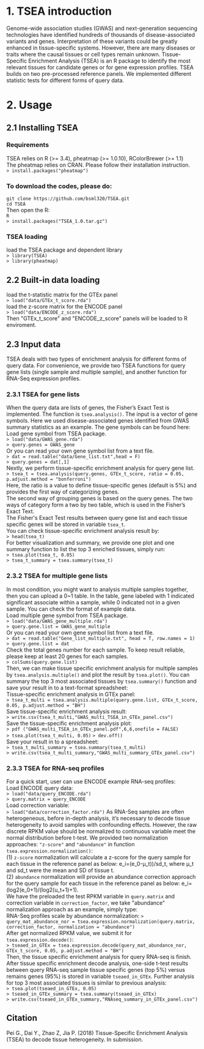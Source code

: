 # 1. TSEA introduction
Genome-wide association studies (GWAS) and next-generation sequencing technologies have identified hundreds of thousands of disease-associated variants and genes. Interpretation of these variants could be greatly enhanced in tissue-specific systems. However, there are many diseases or traits where the causal tissues or cell types remain unknown. Tissue-Specific Enrichment Analysis (TSEA) is an R package to identify the most relevant tissues for candidate genes or for gene expression profiles. TSEA builds on two pre-processed reference panels. We implemented different statistic tests for different forms of query data. 
# 2. Usage
## 2.1 Installing TSEA
### Requirements
TSEA relies on R (>= 3.4), pheatmap (>= 1.0.10), RColorBrewer (>= 1.1)  
The pheatmap relies on CRAN. Please follow their installation instruction.  
`> install.packages("pheatmap")  `
### To download the codes, please do:
`git clone https://github.com/bsml320/TSEA.git`  
`cd TSEA`  
Then open the R:   
`R`  
`> install.packages("TSEA_1.0.tar.gz")  `
### TSEA loading
load the TSEA package and dependent library  
`> library(TSEA)`  
`> library(pheatmap)`  
## 2.2 Built-in data loading
load the t-statistic matrix for the GTEx panel  
`> load("data/GTEx_t_score.rda")`  
load the z-score matrix for the ENCODE panel  
`> load("data/ENCODE_z_score.rda")`  
Then "GTEx_t_score" and "ENCODE_z_score" panels will be loaded to R enviroment.  
## 2.3 Input data
TSEA deals with two types of enrichment analysis for different forms of query data. For convenience, we provide two TSEA functions for query gene lists (single sample and multiple sample), and another function for RNA-Seq expression profiles.    
### 2.3.1 TSEA for gene lists
When the query data are lists of genes, the Fisher’s Exact Test is implemented. The function is `tsea.analysis()`. The input is a vector of gene symbols. Here we used disease-associated genes identified from GWAS summary statistics as an example. The gene symbols can be found here:  
Load gene symbol from TSEA package.  
`> load("data/GWAS_gene.rda")`  
`> query.genes = GWAS_gene`  
Or you can read your own gene symbol list from a text file.  
`> dat = read.table("data/Gene_list.txt",head = F)`  
`> query.genes = dat[,1]`  
Nextly, we perform tissue-specific enrichment analysis for query gene list.  
`> tsea_t = tsea.analysis(query.genes, GTEx_t_score, ratio = 0.05, p.adjust.method = "bonferroni")`  
Here, the ratio is a value to define tissue-specific genes (default is 5%) and provides the first way of categorizing genes.  
The second way of grouping genes is based on the query genes. The two ways of category form a two by two table, which is used in the Fisher’s Exact Text.  
The Fisher's Exact Test results between query gene list and each tissue specific genes will be stored in variable `tsea_t`.  
You can check tissue-specific enrichment analysis result by:    
`> head(tsea_t)`  
For better visualization and summary, we provide one plot and one summary function to list the top 3 enriched tissues, simply run:  
`> tsea.plot(tsea_t, 0.05)`  
`> tsea_t_summary = tsea.summary(tsea_t)`  

### 2.3.2 TSEA for multiple gene lists  
In most condition, you might want to analysis multiple samples together, then you can upload a 0~1 table. In the table, gene labeled with 1 indicated significant associate within a sample, while 0 indicated not in a given sample. You can check the format of example data.  
Load multiple gene symbol from TSEA package.  
`> load("data/GWAS_gene_multiple.rda")`  
`> query.gene.list = GWAS_gene_multiple`  
Or you can read your own gene symbol list from a text file.  
`> dat = read.table("Gene_list_multiple.txt", head = T, row.names = 1)`  
`> query.gene.list = dat`  
Check the total genes number for each sample. To keep result reliable, please keep at least 20 genes for each samples.   
`> colSums(query.gene.list)`  
Then, we can make tissue specific enrichment analysis for multiple samples by `tsea.analysis.multiple()` and plot the result by `tsea.plot()`. You can summary the top 3 most associated tissues by `tsea.summary()` function and save your result in to a text-format spreadsheet:  
Tissue-specific enrichment analysis in GTEx panel:  
`> tsea_t_multi = tsea.analysis.multiple(query.gene.list, GTEx_t_score, 0.05, p.adjust.method = "BH")`  
Save tissue-specific enrichment analysis result:  
`> write.csv(tsea_t_multi,"GWAS_multi_TSEA_in_GTEx_panel.csv")`  
Save the tissue-specific enrichment analysis plot:  
`> pdf ("GWAS_multi_TSEA_in_GTEx_panel.pdf",6,6,onefile = FALSE)`  
`> tsea.plot(tsea_t_multi, 0.05)`
`> dev.off()`   
Save your result in to a spreadsheet:  
`> tsea_t_multi_summary = tsea.summary(tsea_t_multi)`  
`> write.csv(tsea_t_multi_summary,"GWAS_multi_summary_GTEx_panel.csv")`

### 2.3.3 TSEA for RNA-seq profiles
For a quick start, user can use ENCODE example RNA-seq profiles:  
Load ENCODE query data:  
`> load("data/query_ENCODE.rda")`  
`> query.matrix = query_ENCODE`  
Load correction variable:  
`> load("data/correction_factor.rda")` 
As RNA-Seq samples are often heterogeneous, before in-depth analysis, it’s necessary to decode tissue heterogeneity to avoid samples with confounding effects. However, the raw discrete RPKM value should be normalized to continuous variable meet the normal distribution before t-test. We provided two normalization approaches: `"z-score"` and `"abundance"` in function `tsea.expression.normalization()`:  
(1) `z-score` normalization will calculate a z-score for the query sample for each tissue in the reference panel as below: e_i=(e_0-μ_t))/sd_t, where μ_t and sd_t were the mean and SD of tissue t.   
(2) `abundance` normalization will provide an abundance correction approach for the query sample for each tissue in the reference panel as below: e_i=(log2(e_0+1)/(log2(u_t+1)+1).  
We have the preloaded the test RPKM variable in `query.matrix` and correction variable in `correction_factor`, we take "abundance" normalization approach as an example, simply type:  
RNA-Seq profiles scale by abundance normalization:
`> query_mat_abundance_nor = tsea.expression.normalization(query.matrix, correction_factor, normalization = "abundance")`  
After get normalized RPKM value, we submit it for `tsea.expression.decode()`:  
`> tseaed_in_GTEx = tsea.expression.decode(query_mat_abundance_nor, GTEx_t_score, 0.05, p.adjust.method = "BH")`  
Then, the tissue specific enrichment analysis for query RNA-seq is finish. After tissue specific enrichment decode analysis, one-side t-test results between query RNA-seq sample tissue specific genes (top 5%) versus remains genes (95%) is stored in variable `tseaed_in_GTEx`. Further analysis for top 3 most associated tissues is similar to previous analysis:  
`> tsea.plot(tseaed_in_GTEx, 0.05)`  
`> tseaed_in_GTEx_summary = tsea.summary(tseaed_in_GTEx)`  
`> write.csv(tseaed_in_GTEx_summary,"RNAseq_summary_in_GTEx_panel.csv")`  

## Citation
Pei G., Dai Y., Zhao Z, Jia P. (2018) Tissue-Specific Enrichment Analysis (TSEA) to decode tissue heterogeneity. In submission.  



















